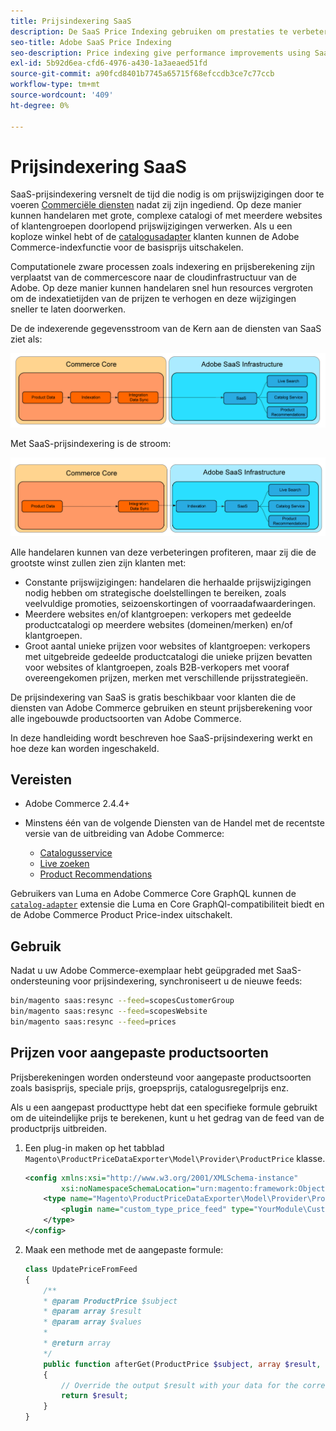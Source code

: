 ```yaml
---
title: Prijsindexering SaaS
description: De SaaS Price Indexing gebruiken om prestaties te verbeteren
seo-title: Adobe SaaS Price Indexing
seo-description: Price indexing give performance improvements using SaaS infrastructure
exl-id: 5b92d6ea-cfd6-4976-a430-1a3aeaed51fd
source-git-commit: a90fcd8401b7745a65715f68efccdb3ce7c77ccb
workflow-type: tm+mt
source-wordcount: '409'
ht-degree: 0%

---
```


# Prijsindexering SaaS

SaaS-prijsindexering versnelt de tijd die nodig is om prijswijzigingen door te voeren [Commerciële diensten](../landing/saas.md) nadat zij zijn ingediend. Op deze manier kunnen handelaren met grote, complexe catalogi of met meerdere websites of klantengroepen doorlopend prijswijzigingen verwerken.
Als u een koploze winkel hebt of de [catalogusadapter](./catalog-adapter.md) klanten kunnen de Adobe Commerce-indexfunctie voor de basisprijs uitschakelen.

Computationele zware processen zoals indexering en prijsberekening zijn verplaatst van de commercescore naar de cloudinfrastructuur van de Adobe. Op deze manier kunnen handelaren snel hun resources vergroten om de indexatietijden van de prijzen te verhogen en deze wijzigingen sneller te laten doorwerken.

De de indexerende gegevensstroom van de Kern aan de diensten van SaaS ziet als:

![Standaardgegevensstroom](assets/old_way.png)

Met SaaS-prijsindexering is de stroom:

![Prijsindexeringsgegevensstroom SaaS](assets/new_way.png)

Alle handelaren kunnen van deze verbeteringen profiteren, maar zij die de grootste winst zullen zien zijn klanten met:

* Constante prijswijzigingen: handelaren die herhaalde prijswijzigingen nodig hebben om strategische doelstellingen te bereiken, zoals veelvuldige promoties, seizoenskortingen of voorraadafwaarderingen.
* Meerdere websites en/of klantgroepen: verkopers met gedeelde productcatalogi op meerdere websites (domeinen/merken) en/of klantgroepen.
* Groot aantal unieke prijzen voor websites of klantgroepen: verkopers met uitgebreide gedeelde productcatalogi die unieke prijzen bevatten voor websites of klantgroepen, zoals B2B-verkopers met vooraf overeengekomen prijzen, merken met verschillende prijsstrategieën.

De prijsindexering van SaaS is gratis beschikbaar voor klanten die de diensten van Adobe Commerce gebruiken en steunt prijsberekening voor alle ingebouwde productsoorten van Adobe Commerce.

In deze handleiding wordt beschreven hoe SaaS-prijsindexering werkt en hoe deze kan worden ingeschakeld.

## Vereisten

* Adobe Commerce 2.4.4+
* Minstens één van de volgende Diensten van de Handel met de recentste versie van de uitbreiding van Adobe Commerce:

   * [Catalogusservice](../catalog-service/overview.md)
   * [Live zoeken](../live-search/guide-overview.md)
   * [Product Recommendations](../product-recommendations/guide-overview.md)

Gebruikers van Luma en Adobe Commerce Core GraphQL kunnen de [`catalog-adapter`](catalog-adapter.md) extensie die Luma en Core GraphQl-compatibiliteit biedt en de Adobe Commerce Product Price-index uitschakelt.

## Gebruik

Nadat u uw Adobe Commerce-exemplaar hebt geüpgraded met SaaS-ondersteuning voor prijsindexering, synchroniseert u de nieuwe feeds:

```bash
bin/magento saas:resync --feed=scopesCustomerGroup
bin/magento saas:resync --feed=scopesWebsite
bin/magento saas:resync --feed=prices
```

## Prijzen voor aangepaste productsoorten

Prijsberekeningen worden ondersteund voor aangepaste productsoorten zoals basisprijs, speciale prijs, groepsprijs, catalogusregelprijs enz.

Als u een aangepast producttype hebt dat een specifieke formule gebruikt om de uiteindelijke prijs te berekenen, kunt u het gedrag van de feed van de productprijs uitbreiden.

1. Een plug-in maken op het tabblad `Magento\ProductPriceDataExporter\Model\Provider\ProductPrice` klasse.

   ```xml
   <config xmlns:xsi="http://www.w3.org/2001/XMLSchema-instance"
           xsi:noNamespaceSchemaLocation="urn:magento:framework:ObjectManager/etc/config.xsd">
       <type name="Magento\ProductPriceDataExporter\Model\Provider\ProductPrice">
           <plugin name="custom_type_price_feed" type="YourModule\CustomProductType\Plugin\UpdatePriceFromFeed" />
       </type>
   </config>
   ```

1. Maak een methode met de aangepaste formule:

   ```php
   class UpdatePriceFromFeed
   {
       /**
       * @param ProductPrice $subject
       * @param array $result
       * @param array $values
       *
       * @return array
       */
       public function afterGet(ProductPrice $subject, array $result, array $values) : array
       {
           // Override the output $result with your data for the corresponding products (see original method for details) 
           return $result;
       }
   }
   ```
